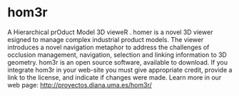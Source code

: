 # hom3r
A Hierarchical prOduct Model 3D vieweR . homer is a novel 3D viewer esigned to manage complex industrial product models. The viewer introduces a novel navigation metaphor to address the challenges of occlusion management, navigation, selection and linking information to 3D geometry.   hom3r is an open source software, available to download. If you integrate hom3r in your web-site you must give appropriate credit, provide a link to the license, and indicate if changes were made.   Learn more in our web page: http://proyectos.diana.uma.es/hom3r/
